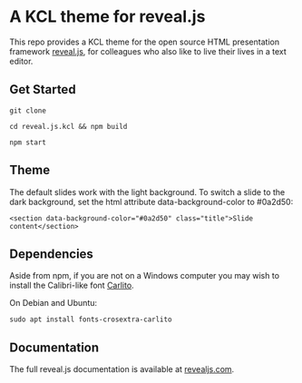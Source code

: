 # A KCL theme for reveal.js

This repo provides a KCL theme for the open source HTML presentation framework [reveal.js](https://revealjs.com/), for colleagues who also like to live their lives in a text editor.

## Get Started

`git clone`

`cd reveal.js.kcl && npm build`

`npm start`

## Theme

The default slides work with the light background. To switch a slide to the dark background, set the html attribute data-background-color to #0a2d50:

`<section data-background-color="#0a2d50" class="title">Slide content</section>`

## Dependencies

Aside from npm, if you are not on a Windows computer you may wish to install the Calibri-like font [Carlito](https://fontlibrary.org/en/font/carlito).

On Debian and Ubuntu:

`sudo apt install fonts-crosextra-carlito`

## Documentation
The full reveal.js documentation is available at [revealjs.com](https://revealjs.com).
